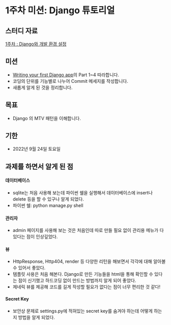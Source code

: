 # 1주차 미션: Django 튜토리얼

## 스터디 자료
[1주차 : Django와 개발 환경 설정](https://yourzinc.notion.site/1-Django-95b587b18097471c9a07e7cb8b2c598b)

## 미션
- [Writing your first Django app](https://docs.djangoproject.com/ko/3.0/intro/tutorial01/)의 Part 1~4 따라합니다.
- 코딩의 단위를 기능별로 나누어 Commit 메세지를 작성합니다.
- 새롭게 알게 된 것을 정리합니다.

## 목표

- Django 의 MTV 패턴을 이해합니다.

## 기한

- 2022년 9월 24일 토요일  

## 과제를 하면서 알게 된 점  
#### 데이터베이스
- sqlite는 처음 사용해 보는데 파이썬 쉘을 실행해서 데이터베이스에 insert나 delete 등을 할 수 있구나 알게 되었다.
- 파이썬 쉘: python manage.py shell

#### 관리자
- admin 페이지를 사용해 보는 것은 처음인데 따로 만들 필요 없이 관리용 메뉴가 다 있다는 점이 인상깊었다.

#### 뷰
- HttpResponse, Http404, render 등 다양한 리턴을 해보면서 각각에 대해 알아볼 수 있어서 좋았다.
- 템플릿 사용은 처음 해본다. Django로 만든 기능들을 html을 통해 확인할 수 있다는 점이 신기했고 하드코딩 없이 만드는 방법까지 알게 되어 좋았다.
- 제네릭 뷰를 제공해 코드를 길게 작성할 필요가 없다는 점이 너무 편리한 것 같다!

#### Secret Key
- 보안상 문제로 settings.py에 적혀있는 secret key를 숨겨야 하는데 어떻게 하는지 방법을 알게 되었다.